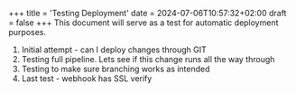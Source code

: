+++
title = 'Testing Deployment'
date = 2024-07-06T10:57:32+02:00
draft = false
+++
This document will serve as a test for automatic deployment purposes.

1. Initial attempt - can I deploy changes through GIT
2. Testing full pipeline. Lets see if this change runs all the way through
3. Testing to make sure branching works as intended
4. Last test - webhook has SSL verify
